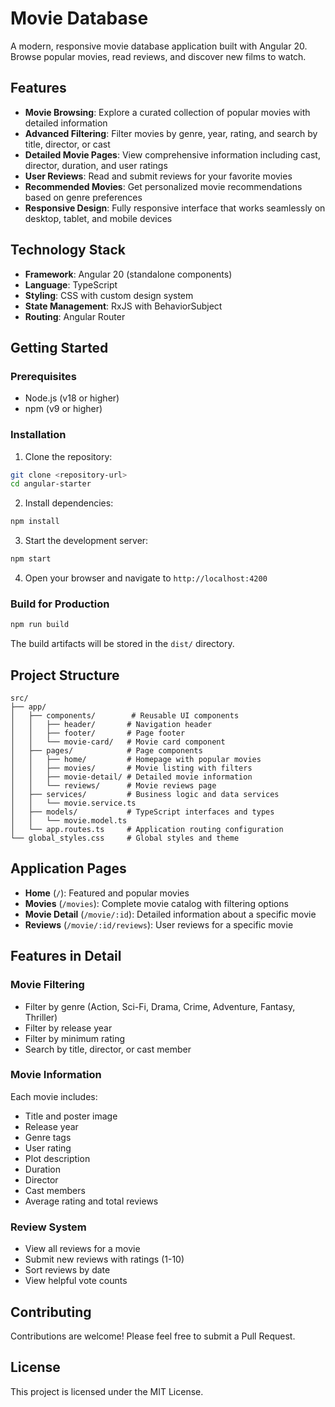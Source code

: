 # Movie Database

A modern, responsive movie database application built with Angular 20. Browse popular movies, read reviews, and discover new films to watch.

## Features

- **Movie Browsing**: Explore a curated collection of popular movies with detailed information
- **Advanced Filtering**: Filter movies by genre, year, rating, and search by title, director, or cast
- **Detailed Movie Pages**: View comprehensive information including cast, director, duration, and user ratings
- **User Reviews**: Read and submit reviews for your favorite movies
- **Recommended Movies**: Get personalized movie recommendations based on genre preferences
- **Responsive Design**: Fully responsive interface that works seamlessly on desktop, tablet, and mobile devices

## Technology Stack

- **Framework**: Angular 20 (standalone components)
- **Language**: TypeScript
- **Styling**: CSS with custom design system
- **State Management**: RxJS with BehaviorSubject
- **Routing**: Angular Router

## Getting Started

### Prerequisites

- Node.js (v18 or higher)
- npm (v9 or higher)

### Installation

1. Clone the repository:
```bash
git clone <repository-url>
cd angular-starter
```

2. Install dependencies:
```bash
npm install
```

3. Start the development server:
```bash
npm start
```

4. Open your browser and navigate to `http://localhost:4200`

### Build for Production

```bash
npm run build
```

The build artifacts will be stored in the `dist/` directory.

## Project Structure

```
src/
├── app/
│   ├── components/        # Reusable UI components
│   │   ├── header/       # Navigation header
│   │   ├── footer/       # Page footer
│   │   └── movie-card/   # Movie card component
│   ├── pages/            # Page components
│   │   ├── home/         # Homepage with popular movies
│   │   ├── movies/       # Movie listing with filters
│   │   ├── movie-detail/ # Detailed movie information
│   │   └── reviews/      # Movie reviews page
│   ├── services/         # Business logic and data services
│   │   └── movie.service.ts
│   ├── models/           # TypeScript interfaces and types
│   │   └── movie.model.ts
│   └── app.routes.ts     # Application routing configuration
└── global_styles.css     # Global styles and theme
```

## Application Pages

- **Home** (`/`): Featured and popular movies
- **Movies** (`/movies`): Complete movie catalog with filtering options
- **Movie Detail** (`/movie/:id`): Detailed information about a specific movie
- **Reviews** (`/movie/:id/reviews`): User reviews for a specific movie

## Features in Detail

### Movie Filtering
- Filter by genre (Action, Sci-Fi, Drama, Crime, Adventure, Fantasy, Thriller)
- Filter by release year
- Filter by minimum rating
- Search by title, director, or cast member

### Movie Information
Each movie includes:
- Title and poster image
- Release year
- Genre tags
- User rating
- Plot description
- Duration
- Director
- Cast members
- Average rating and total reviews

### Review System
- View all reviews for a movie
- Submit new reviews with ratings (1-10)
- Sort reviews by date
- View helpful vote counts

## Contributing

Contributions are welcome! Please feel free to submit a Pull Request.

## License

This project is licensed under the MIT License.
